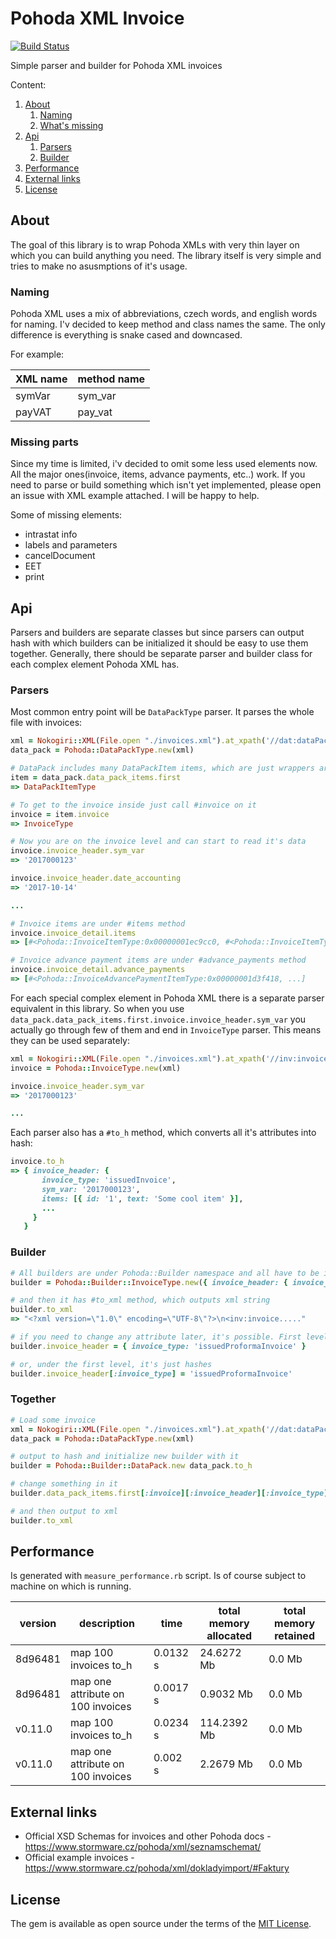 # Pohoda XML Invoice

[![Build Status](https://travis-ci.org/Masa331/pohoda.svg?branch=master)](https://travis-ci.org/Masa331/pohoda)

Simple parser and builder for Pohoda XML invoices

Content:
1. [About](#about)
    1. [Naming](#naming)
    2. [What's missing](#whats-missing)
2. [Api](#api)
    1. [Parsers](#parsers)
    2. [Builder](#builder)
3. [Performance](#performance)
4. [External links](#external-links)
5. [License](#license)

## About

The goal of this library is to wrap Pohoda XMLs with very thin layer on which you can build anything you need. The library itself is very simple and tries to make no asusmptions of it's usage.

### Naming

Pohoda XML uses a mix of abbreviations, czech words, and english words for naming. I'v decided to keep method and class names the same. The only difference is everything is snake cased and downcased.

For example:

| XML name | method name |
|----------|-------------|
| symVar | sym_var |
| payVAT | pay_vat |

### Missing parts

Since my time is limited, i'v decided to omit some less used elements now. All the major ones(invoice, items, advance payments, etc..) work.
If you need to parse or build something which isn't yet implemented, please open an issue with XML example attached. I will be happy to help.

Some of missing elements:
* intrastat info
* labels and parameters
* cancelDocument
* EET
* print

## Api

Parsers and builders are separate classes but since parsers can output hash with which builders can be initialized it should be easy to use them together. Generally, there should be separate parser and builder class for each complex element Pohoda XML has.

### Parsers

Most common entry point will be `DataPackType` parser. It parses the whole file with invoices:
```ruby
xml = Nokogiri::XML(File.open "./invoices.xml").at_xpath('//dat:dataPack')
data_pack = Pohoda::DataPackType.new(xml)

# DataPack includes many DataPackItem items, which are just wrappers around specific documents.
item = data_pack.data_pack_items.first
=> DataPackItemType

# To get to the invoice inside just call #invoice on it
invoice = item.invoice
=> InvoiceType

# Now you are on the invoice level and can start to read it's data
invoice.invoice_header.sym_var
=> '2017000123'

invoice.invoice_header.date_accounting
=> '2017-10-14'

...

# Invoice items are under #items method
invoice.invoice_detail.items
=> [#<Pohoda::InvoiceItemType:0x00000001ec9cc0, #<Pohoda::InvoiceItemType:0x00000001ec9cc0, ...]

# Invoice advance payment items are under #advance_payments method
invoice.invoice_detail.advance_payments
=> [#<Pohoda::InvoiceAdvancePaymentItemType:0x00000001d3f418, ...]

```

For each special complex element in Pohoda XML there is a separate parser equivalent in this library. So when you use `data_pack.data_pack_items.first.invoice.invoice_header.sym_var` you actually go through few of them and end in `InvoiceType` parser. This means they can be used separately:
```ruby
xml = Nokogiri::XML(File.open "./invoices.xml").at_xpath('//inv:invoice')
invoice = Pohoda::InvoiceType.new(xml)

invoice.invoice_header.sym_var
=> '2017000123'

...
```

Each parser also has a `#to_h` method, which converts all it's attributes into hash:
```ruby
invoice.to_h
=> { invoice_header: {
       invoice_type: 'issuedInvoice',
       sym_var: '2017000123',
       items: [{ id: '1', text: 'Some cool item' }],
       ...
     }
   }
```


### Builder

```ruby
# All builders are under Pohoda::Builder namespace and all have to be initialized with hash of attributes
builder = Pohoda::Builder::InvoiceType.new({ invoice_header: { invoice_type: 'issuedInvoice' } })

# and then it has #to_xml method, which outputs xml string
builder.to_xml
=> "<?xml version=\"1.0\" encoding=\"UTF-8\"?>\n<inv:invoice....."

# if you need to change any attribute later, it's possible. First level attributes are accessible through accessor
builder.invoice_header = { invoice_type: 'issuedProformaInvoice' }

# or, under the first level, it's just hashes
builder.invoice_header[:invoice_type] = 'issuedProformaInvoice'
```

### Together

```ruby
# Load some invoice
xml = Nokogiri::XML(File.open "./invoices.xml").at_xpath('//dat:dataPack')
data_pack = Pohoda::DataPackType.new(xml)

# output to hash and initialize new builder with it
builder = Pohoda::Builder::DataPack.new data_pack.to_h

# change something in it
builder.data_pack_items.first[:invoice][:invoice_header][:invoice_type] = 'proformaIssuedInvoice'

# and then output to xml
builder.to_xml
```

## Performance

Is generated with `measure_performance.rb` script. Is of course subject to machine on which is running.

| version | description | time | total memory allocated | total memory retained |
|---------|-------------|------|------------------------|-----------------------|
| 8d96481 | map 100 invoices to_h | 0.0132 s | 24.6272 Mb | 0.0 Mb |
| 8d96481 | map one attribute on 100 invoices | 0.0017 s | 0.9032 Mb | 0.0 Mb |
| v0.11.0 | map 100 invoices to_h | 0.0234 s | 114.2392 Mb | 0.0 Mb |
| v0.11.0 | map one attribute on 100 invoices | 0.002 s | 2.2679 Mb | 0.0 Mb |

## External links

- Official XSD Schemas for invoices and other Pohoda docs - <https://www.stormware.cz/pohoda/xml/seznamschemat/>
- Official example invoices - <https://www.stormware.cz/pohoda/xml/dokladyimport/#Faktury>

## License

The gem is available as open source under the terms of the [MIT License](http://opensource.org/licenses/MIT).
